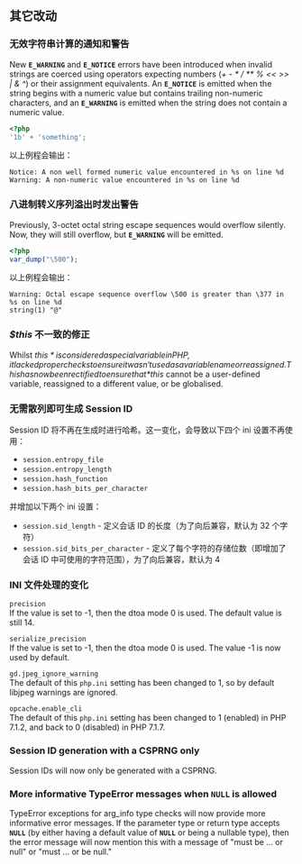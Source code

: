 其它改动
--------

### 无效字符串计算的通知和警告

New **`E_WARNING`** and **`E_NOTICE`** errors have been introduced when
invalid strings are coerced using operators expecting numbers (*+* *-*
*\** */* *\*\** *%* *\<\<* *\>\>* *\|* *&* *^*) or their assignment
equivalents. An **`E_NOTICE`** is emitted when the string begins with a
numeric value but contains trailing non-numeric characters, and an
**`E_WARNING`** is emitted when the string does not contain a numeric
value.

``` php
<?php
'1b' + 'something';
```

以上例程会输出：

    Notice: A non well formed numeric value encountered in %s on line %d
    Warning: A non-numeric value encountered in %s on line %d

### 八进制转义序列溢出时发出警告

Previously, 3-octet octal string escape sequences would overflow
silently. Now, they will still overflow, but **`E_WARNING`** will be
emitted.

``` php
<?php
var_dump("\500");
```

以上例程会输出：

    Warning: Octal escape sequence overflow \500 is greater than \377 in %s on line %d
    string(1) "@"

### *$this* 不一致的修正

Whilst *$this* is considered a special variable in PHP, it lacked proper
checks to ensure it wasn't used as a variable name or reassigned. This
has now been rectified to ensure that *$this* cannot be a user-defined
variable, reassigned to a different value, or be globalised.

### 无需散列即可生成 Session ID

Session ID 将不再在生成时进行哈希。这一变化，会导致以下四个 ini
设置不再使用：

-   <span class="simpara"> `session.entropy_file` </span>
-   <span class="simpara"> `session.entropy_length` </span>
-   <span class="simpara"> `session.hash_function` </span>
-   <span class="simpara"> `session.hash_bits_per_character` </span>

并增加以下两个 ini 设置：

-   <span class="simpara"> `session.sid_length` - 定义会话 ID
    的长度（为了向后兼容，默认为 32 个字符） </span>
-   <span class="simpara"> `session.sid_bits_per_character` -
    定义了每个字符的存储位数（即增加了会话 ID
    中可使用的字符范围），为了向后兼容，默认为 4 </span>

### INI 文件处理的变化

`precision`  
If the value is set to -1, then the dtoa mode 0 is used. The default
value is still 14.

`serialize_precision`  
If the value is set to -1, then the dtoa mode 0 is used. The value -1 is
now used by default.

`gd.jpeg_ignore_warning`  
The default of this `php.ini` setting has been changed to 1, so by
default libjpeg warnings are ignored.

`opcache.enable_cli`  
The default of this `php.ini` setting has been changed to 1 (enabled) in
PHP 7.1.2, and back to 0 (disabled) in PHP 7.1.7.

### Session ID generation with a CSPRNG only

Session IDs will now only be generated with a CSPRNG.

### More informative <span class="classname">TypeError</span> messages when **`NULL`** is allowed

<span class="classname">TypeError</span> exceptions for arg\_info type
checks will now provide more informative error messages. If the
parameter type or return type accepts **`NULL`** (by either having a
default value of **`NULL`** or being a nullable type), then the error
message will now mention this with a message of "must be ... or null" or
"must ... or be null."
